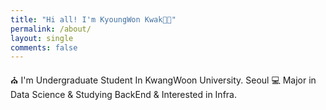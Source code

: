 ```yaml
---
title: "Hi all! I'm KyoungWon Kwak👋🏻"
permalink: /about/
layout: single
comments: false
---
```


⛪️ I'm Undergraduate Student In KwangWoon University. Seoul
💻 Major in Data Science & Studying BackEnd & Interested in Infra. 
